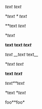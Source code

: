 **text* text*

**text * text*

**text *text*

**text*

**text **text *text*****

*text __text* text__

**text *text**

**text *text***

*text**text*

*text **text*

foo**foo*
